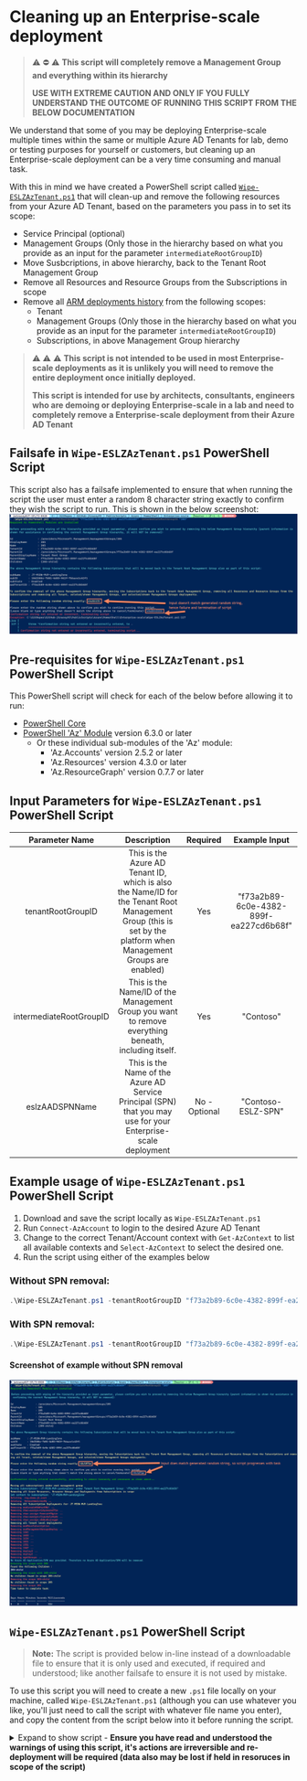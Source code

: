 
# Cleaning up an Enterprise-scale deployment

> :warning: :no_entry: :warning: **This script will completely remove a Management Group and everything within its hierarchy**
>  
> **USE WITH EXTREME CAUTION AND ONLY IF YOU FULLY UNDERSTAND THE OUTCOME OF RUNNING THIS SCRIPT FROM THE BELOW DOCUMENTATION**

We understand that some of you may be deploying Enterprise-scale multiple times within the same or multiple Azure AD Tenants for lab, demo or testing purposes for yourself or customers, but cleaning up an Enterprise-scale deployment can be a very time consuming and manual task.

With this in mind we have created a PowerShell script called [`Wipe-ESLZAzTenant.ps1`](#wipe-eslzaztenantps1-powershell-script) that will clean-up and remove the following resources from your Azure AD Tenant, based on the parameters you pass in to set its scope:

- Service Principal (optional)
- Management Groups (Only those in the hierarchy based on what you provide as an input for the parameter `intermediateRootGroupID`)
- Move Susbcriptions, in above hierarchy, back to the Tenant Root Management Group
- Remove all Resources and Resource Groups from the Subscriptions in scope
- Remove all [ARM deployments history](https://docs.microsoft.com/azure/azure-resource-manager/templates/deployment-history?tabs=azure-portal) from the following scopes:
  - Tenant
  - Management Groups (Only those in the hierarchy based on what you provide as an input for the parameter `intermediateRootGroupID`)
  - Subscriptions, in above Management Group hierarchy

> :warning: :warning: :warning: **This script is not intended to be used in most Enterprise-scale deployments as it is unlikely you will need to remove the entire deployment once initially deployed.**
>  
> **This script is intended for use by architects, consultants, engineers who are demoing or deploying Enterprise-scale in a lab and need to completely remove a Enterprise-scale deployment from their Azure AD Tenant**

## Failsafe in `Wipe-ESLZAzTenant.ps1` PowerShell Script

This script also has a failsafe implemented to ensure that when running the script the user must enter a random 8 character string exactly to confirm they wish the script to run. This is shown in the below screenshot:
![Screenshot of failsafe implemented in Wipe-ESLZAzTenant.ps1](media/eslz-clean-script-failsafe.png)

## Pre-requisites for `Wipe-ESLZAzTenant.ps1` PowerShell Script

This PowerShell script will check for each of the below before allowing it to run:

- [PowerShell Core](https://docs.microsoft.com/powershell/scripting/install/installing-powershell?view=powershell-7.1)
- [PowerShell 'Az' Module](https://docs.microsoft.com/powershell/azure/install-az-ps?view=azps-6.4.0) version 6.3.0 or later
  - Or these individual sub-modules of the 'Az' module:
    - 'Az.Accounts' version 2.5.2 or later
    - 'Az.Resources' version 4.3.0 or later
    - 'Az.ResourceGraph' version 0.7.7 or later

## Input Parameters for `Wipe-ESLZAzTenant.ps1` PowerShell Script

| Parameter Name | Description | Required | Example Input |
| :------------: | :---------: | :------: | :-----------: |
| tenantRootGroupID | This is the Azure AD Tenant ID, which is also the Name/ID for the Tenant Root Management Group (this is set by the platform when Management Groups are enabled) | Yes | "f73a2b89-6c0e-4382-899f-ea227cd6b68f" |
| intermediateRootGroupID | This is the Name/ID of the Management Group you want to remove everything beneath, including itself. | Yes | "Contoso" |
| eslzAADSPNName | This is the Name of the Azure AD Service Principal (SPN) that you may use for your Enterprise-scale deployment | No - Optional | "Contoso-ESLZ-SPN" |

## Example usage of `Wipe-ESLZAzTenant.ps1` PowerShell Script

1. Download and save the script locally as `Wipe-ESLZAzTenant.ps1`
2. Run `Connect-AzAccount` to login to the desired Azure AD Tenant
3. Change to the correct Tenant/Account context with `Get-AzContext` to list all available contexts and `Select-AzContext` to select the desired one.
4. Run the script using either of the examples below

### Without SPN removal:

```powershell
.\Wipe-ESLZAzTenant.ps1 -tenantRootGroupID "f73a2b89-6c0e-4382-899f-ea227cd6b68f" -intermediateRootGroupID "Contoso"
```

### With SPN removal:

```powershell
.\Wipe-ESLZAzTenant.ps1 -tenantRootGroupID "f73a2b89-6c0e-4382-899f-ea227cd6b68f" -intermediateRootGroupID "Contoso" -eslzAADSPNName = "Contoso-ESLZ-SPN"
```

#### Screenshot of example without SPN removal

![Screenshot of example run of Wipe-ESLZAzTenant.ps1 script](media/eslz-clean-script-example.png)

## `Wipe-ESLZAzTenant.ps1` PowerShell Script

> **Note:** The script is provided below in-line instead of a downloadable file to ensure that it is only used and executed, if required and understood; like another failsafe to ensure it is not used by mistake.

To use this script you will need to create a new `.ps1` file locally on your machine, called `Wipe-ESLZAzTenant.ps1` (although you can use whatever you like, you'll just need to call the script with whatever file name you enter), and copy the content from the script below into it before running the script.

<details>
  <summary>Expand to show script - <strong>Ensure you have read and understood the warnings of using this script, it's actions are irreversible and re-deployment will be required (data also may be lost if held in resoruces in scope of the script)</strong></summary>

  ```powershell
######################
# Wipe-ESLZAzTenant #
######################
# Version: 1.3
# Last Modified: 01/10/2021
# Author: Jack Tracey 
# Contributors: Liam F. O'Neill, Paul Grimley, Jeff Mitchell, Johan Dahlbom

<#
.SYNOPSIS
Fully resets an AAD tenant after deploying Enterprise Scale (Azure Landing Zone Accelerator) so it can be deployed again. BEWARE: THIS WILL DELETE ALL OF YOUR AZURE RESOURCES. USE WITH EXTREME CAUTION.

.DESCRIPTION
Fully resets an AAD tenant after deploying Enterprise Scale (Azure Landing Zone Accelerator) so it can be deployed again. BEWARE: THIS WILL DELETE ALL OF YOUR AZURE RESOURCES. USE WITH EXTREME CAUTION.

.EXAMPLE
# Without SPN Removal
.\Wipe-ESLZAzTenant.ps1 -tenantRootGroupID "f73a2b89-6c0e-4382-899f-ea227cd6b68f" -intermediateRootGroupID "Contoso"

# With SPN Removal
.\Wipe-ESLZAzTenant.ps1 -tenantRootGroupID "f73a2b89-6c0e-4382-899f-ea227cd6b68f" -intermediateRootGroupID "Contoso" -eslzAADSPNName = "Contoso-ESLZ-SPN"

.NOTES
Learn more about Enterprise-scale here:
https://github.com/Azure/Enterprise-Scale
https://aka.ms/es/guides

# Required PowerShell Modules:
- https://docs.microsoft.com/en-us/powershell/azure/install-az-ps?view=azps-6.4.0
- Install-Module -Name Az 
- Specifically 'Az.Accounts', 'Az.Resources' & 'Az.ResourceGraph' if you need to limit what is installed

# Release notes 14/09/2021 - V1.0: 
- Initial release.
- GroupName has been changes to GroupId as per Az PowerShell module warning message 'upcoming breaking changes in the cmdlet 'Get-AzManagementGroup'as documented https://aka.ms/azps-changewarnings'
    - Warnings have been disabled!
- Uses Azure Resource Graph to get list of subscriptions in the Intermediate Root Management Group's hierarchy tree, therefore it can take a few minutes (5/10) for the Resoruce Graph data to refresh and pull all the Subscriptions in the tree, if recently moved between Management Groups 

# Release notes 29/09/2021 - V1.1:
- Added checks and break, if not installed, for required Azure PowerShell modules: 'Az' or 'Az.Accounts', 'Az.Resources' & 'Az.ResourceGraph'

# Release notes 30/09/2021 - V1.2:
- Added checks to ensure this is running on PowerShell Core edition and not Desktop - https://docs.microsoft.com/en-us/powershell/scripting/install/installing-powershell?view=powershell-7.1
- Added user confirmation prompt with random 8 character code they must enter to confirm before anything is removed/moved by the script

# Release notes 01/10/2021 - V1.3:
- Changed the way checks are handled for required PowerShell modules
#>

# Check for pre-reqs
#Requires -PSEdition Core
#Requires -Modules @{ ModuleName="Az.Accounts"; ModuleVersion="2.5.2" }
#Requires -Modules @{ ModuleName="Az.Resources"; ModuleVersion="4.3.0" }
#Requires -Modules @{ ModuleName="Az.ResourceGraph"; ModuleVersion="0.7.7" }


[CmdletBinding()]
param (
    #Added this back into parameters as error occurs if multiple tenants are found when using Get-AzTenant
    [Parameter(Mandatory = $true, Position = 1, HelpMessage = "Please the Insert Tenant ID (GUID) of your Azure AD tenant e.g.'f73a2b89-6c0e-4382-899f-ea227cd6b68f'")]
    [string]
    $tenantRootGroupID = "<Insert the Tenant ID (GUID) of your Azure AD tenant>",

    [Parameter(Mandatory = $true, Position = 2, HelpMessage = "Insert the name of your intermediate root Management Group e.g. 'Contoso'")]
    [string]
    $intermediateRootGroupID = "<Insert the name of your intermediate root Management Group e.g. Contoso>",

    [Parameter(Mandatory = $false, Position = 3, HelpMessage = "(Optional) Please enter the display name of your Enterprise-scale app registration in Azure AD. If left blank, no app registration is deleted.")]
    [string]
    $eslzAADSPNName = ""
)

#Toggle to stop warnings with regards to DisplayName and DisplayId
Set-Item Env:\SuppressAzurePowerShellBreakingChangeWarnings "true"

# Start timer
$StopWatch = New-Object -TypeName System.Diagnostics.Stopwatch
$StopWatch.Start()

# Get all Subscriptions that are in the Intermediate Root Management Group's hierarchy tree
$intermediateRootGroupChildSubscriptions = Search-AzGraph -Query "resourcecontainers | where type =~ 'microsoft.resources/subscriptions' | mv-expand mgmtGroups=properties.managementGroupAncestorsChain | where mgmtGroups.name =~ '$intermediateRootGroupID' | project subName=name, subID=subscriptionId, subState=properties.state, aadTenantID=tenantId, mgID=mgmtGroups.name, mgDisplayName=mgmtGroups.displayName"

$userConfirmationMGsToDelete = Get-AzManagementGroup -GroupID $intermediateRootGroupID -Expand -Recurse | Select-Object Id, DisplayName, Name, TenantId, ParentId, ParentDisplayName, ParentName, Children
$userConfirmationSubsToMove = $intermediateRootGroupChildSubscriptions | Select-Object subName, subID, subState, aadTenantID

## Confirm with user that they want to proceed with script removing the hierarchy and resoruces, also prompt them to enter a response to a challenge to confirm
Write-Host "Before proceeding with wiping of the hierarchy provided as input parameter, please confirm you wish to proceed by removing the below Management Group hierarchy (parent information is shown for assistance in confirming the correct Management Group hierarchy, it will NOT be removed):" -ForegroundColor Cyan
$userConfirmationMGsToDelete

Write-Host "The above Management Group hierarchy contains the following Subscriptions that will be moved back to the Tenant Root Management Group also as part of this script:" -ForegroundColor Cyan
Write-Host ""
if ($null -ne $intermediateRootGroupChildSubscriptions) {
    $userConfirmationSubsToMove
} else {
    Write-Host "No Subscriptions found in selected/entered hierarchy"
    Write-Host ""
}

# Generate 8 character random string (combination of lowercase letters and integers)
$userConfirmationRandomID = -join ((48..57) + (97..122) | Get-Random -Count 8 | ForEach-Object { [char]$_ })

Write-Host "To confirm the removal of the above Management Group hierarchy, moving the Subscriptions back to the Tenant Root Management Group, removing all Resoruces and Resource Groups from the Subscriptions and removing all Tenant, seleted/shown Management Groups, and selected/shown Management Groups deployments." -ForegroundColor Yellow
Write-Host ""
Write-Host "Please enter the following random string exactly: $userConfirmationRandomID" -ForegroundColor Yellow
Write-Host ""

Write-Host "Please enter the random string shown above to confirm you wish to contine running this script."
$userConfirmationInputString = Read-Host -Prompt "(Leave blank or type anything that doesn't match the string above to cancel/terminate)"

if ($userConfirmationInputString -eq $userConfirmationRandomID) {
    Write-Host ""
    Write-Host "Confirmation string entered successfully, proceeding to remove hierarchy and resoruces as shown above..." -ForegroundColor Green
    Write-Host ""
}
else {
    Write-Host "Confirmation string not entered or incorrect, terminating script..." -ForegroundColor Red
    throw "Confirmation string not entered or incorrectly entered, terminating script..."
}

Write-Host "Moving all subscriptions under root management group" -ForegroundColor Yellow

# For each Subscription in Intermediate Root Management Group's hierarchy tree, move it to the Tenant Root Management Group
$intermediateRootGroupChildSubscriptions | ForEach-Object -Parallel {
    # The name 'Tenant Root Group' doesn't work. Instead, use the GUID of your Tenant Root Group
    if ($_.subState -ne "Disabled") {
        Write-Host "Moving Subscription: '$($_.subName)' under Tenant Root Management Group: '$($using:tenantRootGroupID)'" -ForegroundColor Cyan
        New-AzManagementGroupSubscription -GroupId $using:tenantRootGroupID -SubscriptionId $_.subID
    }    
}

# For each Subscription in the Intermediate Root Management Group's hierarchy tree, remove all Resources, Resource Groups and Deployments
Write-Host "Removing all Azure Resources, Resource Groups and Deployments from Subscriptions in scope" -ForegroundColor Yellow

ForEach ($subscription in $intermediateRootGroupChildSubscriptions) {
    Write-Host "Set context to Subscription: '$($subscription.subName)'" -ForegroundColor Cyan
    Set-AzContext -Subscription $subscription.subID | Out-Null

    # Get all Resource Groups in Subscription
    $resources = Get-AzResourceGroup

    $resources | ForEach-Object -Parallel {
        Write-Host "Deleting " $_.ResourceGroupName "..." -ForegroundColor Red
        Remove-AzResourceGroup -Name $_.ResourceGroupName -Force | Out-Null
    }
    
    # Get Deployments for Subscription
    $subDeployments = Get-AzSubscriptionDeployment

    Write-Host "Removing All Subscription Deployments for: $($subscription.subName)" -ForegroundColor Yellow 
    
    # For each Subscription level deployment, remove it
    $subDeployments | ForEach-Object -Parallel {
        Write-Host "Removing $($_.DeploymentName) ..." -ForegroundColor Red
        Remove-AzSubscriptionDeployment -Id $_.Id
    }
}

# Get all AAD Tenant level deployments
$tenantDeployments = Get-AzTenantDeployment

Write-Host "Removing all Tenant level deployments" -ForegroundColor Yellow

# For each AAD Tenant level deployment, remove it
$tenantDeployments | ForEach-Object -Parallel {
    Write-Host "Removing $($_.DeploymentName) ..." -ForegroundColor Red
    Remove-AzTenantDeployment -Id $_.Id
}

# Remove ESLZ SPN, if provided
if ($eslzAADSPNName -ne "") {
    Write-Host "Removing Azure AD Application Registration/SPN:" $eslzAADSPNName -ForegroundColor Red
    Remove-AzADApplication -DisplayName $eslzAADSPNName -Force
}
else {
    Write-Host "No Azure AD Application/SPN was provided. Therefore no Azure AD Application/SPN will be removed." -ForegroundColor Cyan
}

# This function only deletes Management Groups in the Intermediate Root Management Group's hierarchy tree and will NOT delete other Intermediate Root level Management Groups and their children e.g. in the case of "canary"
function Remove-Recursively($name) {
    # Enters the parent Level
    Write-Host "Entering the scope with $name" -ForegroundColor Green
    $parent = Get-AzManagementGroup -GroupId $name -Expand -Recurse

    # Checks if there is any parent level
    if ($null -ne $parent.Children) {
        Write-Host "Found the following Children :" -ForegroundColor Yellow
        Write-host ($parent.Children | Select-Object Name).Name -ForegroundColor White

        foreach ($children in $parent.Children) {
            # Tries to recur to each child item
            Remove-Recursively($children.Name)
        }
    }

    # If no children are found at each scope
    Write-Host "No children found in scope $name" -ForegroundColor Yellow
    Write-Host "Removing the scope $name" -ForegroundColor Red
    
    Remove-AzManagementGroup -InputObject $parent
}

# Remove all the Management Groups in Intermediate Root Management Group's hierarchy tree, including itself
Remove-Recursively($intermediateRootGroupID)

# Stop timer
$StopWatch.Stop()

# Display timer output as table
Write-Host "Time taken to complete task:" -ForegroundColor Yellow
$StopWatch.Elapsed | Format-Table
```
</details>
